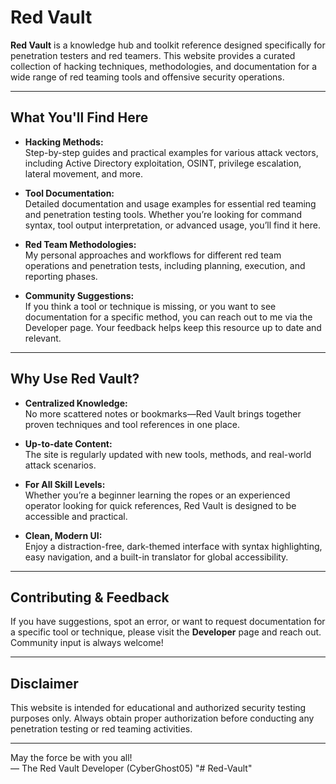 # Red Vault

**Red Vault** is a knowledge hub and toolkit reference designed specifically for penetration testers and red teamers. This website provides a curated collection of hacking techniques, methodologies, and documentation for a wide range of red teaming tools and offensive security operations.

---

## What You'll Find Here

- **Hacking Methods:**  
  Step-by-step guides and practical examples for various attack vectors, including Active Directory exploitation, OSINT, privilege escalation, lateral movement, and more.

- **Tool Documentation:**  
  Detailed documentation and usage examples for essential red teaming and penetration testing tools. Whether you’re looking for command syntax, tool output interpretation, or advanced usage, you’ll find it here.

- **Red Team Methodologies:**  
  My personal approaches and workflows for different red team operations and penetration tests, including planning, execution, and reporting phases.

- **Community Suggestions:**  
  If you think a tool or technique is missing, or you want to see documentation for a specific method, you can reach out to me via the Developer page. Your feedback helps keep this resource up to date and relevant.

---

## Why Use Red Vault?

- **Centralized Knowledge:**  
  No more scattered notes or bookmarks—Red Vault brings together proven techniques and tool references in one place.

- **Up-to-date Content:**  
  The site is regularly updated with new tools, methods, and real-world attack scenarios.

- **For All Skill Levels:**  
  Whether you’re a beginner learning the ropes or an experienced operator looking for quick references, Red Vault is designed to be accessible and practical.

- **Clean, Modern UI:**  
  Enjoy a distraction-free, dark-themed interface with syntax highlighting, easy navigation, and a built-in translator for global accessibility.

---

## Contributing & Feedback

If you have suggestions, spot an error, or want to request documentation for a specific tool or technique, please visit the **Developer** page and reach out. Community input is always welcome!

---

## Disclaimer

This website is intended for educational and authorized security testing purposes only. Always obtain proper authorization before conducting any penetration testing or red teaming activities.

---

May the force be with you all!  
— The Red Vault Developer (CyberGhost05) "# Red-Vault" 
